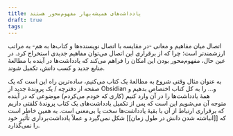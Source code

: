 ```yaml
---
title: یادداشت‌‌های همیشه‌بهار مفهوم‌محور هستند
draft: true
tags:
---
```

اتصال میان مفاهیم و معانی -در مقایسه با اتصال نویسنده‌ها و کتاب‌ها به هم- به مراتب ارزشمندتر است؛ چرا که از برقراری این اتصال می‌توان مفاهیم جدیدی استخراج کرد. در عین حال،‌ مفهوم‌محور بودن این امکان را فراهم می‌کند که یادداشت‌ها در آینده با مطالعهٔ منابع جدید و کسب دانش، تکمیل شوند.

به عنوان مثال وقتی شروع به مطالعهٔ یک کتاب می‌کنیم، ساده‌ترین راه این است که یک صفحه از دفترچه / یک پروندهٔ جدید از Obsidian و... را به کل کتاب اختصاص بدهیم و همهٔ یادداشت‌ها را در آن وارد کنیم (کاری که خودم می‌کردم) موضوعی که در آینده متوجه آن می‌شویم این است که پس از تکمیل یادداشت‌های یک کتاب پروندهٔ کلفتی داریم که برقراری ارتباط از آن با بقیهٔ یادداشت‌ها سخت یا بی‌معنی است. به همین خاطر است که [[انباشته شدن دانش در طول زمان]] شکل نمی‌گیرد و عملاً یادداشت‌برداری تأثیر خود را نمی‌گذارد.